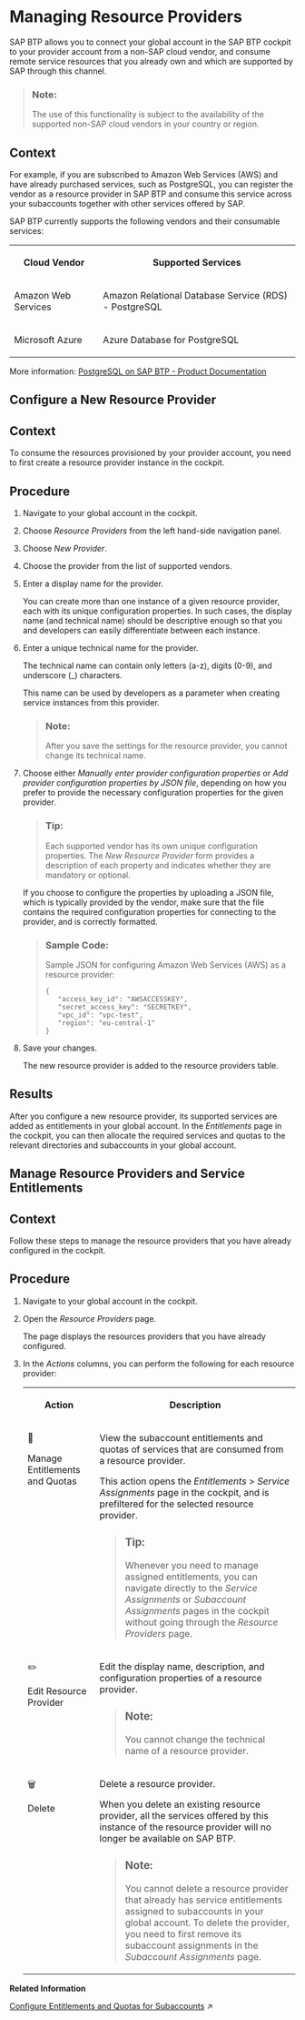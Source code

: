 <!-- loioe2c250dc5abd468a81f4f619206157a2 -->

<link rel="stylesheet" type="text/css" href="../css/sap-icons.css"/>

# Managing Resource Providers

SAP BTP allows you to connect your global account in the SAP BTP cockpit to your provider account from a non-SAP cloud vendor, and consume remote service resources that you already own and which are supported by SAP through this channel.

> ### Note:  
> The use of this functionality is subject to the availability of the supported non-SAP cloud vendors in your country or region.



## Context

For example, if you are subscribed to Amazon Web Services \(AWS\) and have already purchased services, such as PostgreSQL, you can register the vendor as a resource provider in SAP BTP and consume this service across your subaccounts together with other services offered by SAP.

SAP BTP currently supports the following vendors and their consumable services:


<table>
<tr>
<th valign="top">

Cloud Vendor

</th>
<th valign="top">

Supported Services

</th>
</tr>
<tr>
<td valign="top">

Amazon Web Services

</td>
<td valign="top">

Amazon Relational Database Service \(RDS\) - PostgreSQL

</td>
</tr>
<tr>
<td valign="top">

Microsoft Azure

</td>
<td valign="top">

Azure Database for PostgreSQL

</td>
</tr>
</table>

More information: [PostgreSQL on SAP BTP - Product Documentation](https://help.sap.com/viewer/product/PostgreSQL/Cloud/en-US) 

<a name="task_mjl_zgl_g3b"/>

<!-- task\_mjl\_zgl\_g3b -->

## Configure a New Resource Provider



<a name="task_mjl_zgl_g3b__context_njl_zgl_g3b"/>

## Context

To consume the resources provisioned by your provider account, you need to first create a resource provider instance in the cockpit.



<a name="task_mjl_zgl_g3b__steps_ojl_zgl_g3b"/>

## Procedure

1.  Navigate to your global account in the cockpit.

2.  Choose *Resource Providers* from the left hand-side navigation panel.

3.  Choose *New Provider*.

4.  Choose the provider from the list of supported vendors.

5.  Enter a display name for the provider.

    You can create more than one instance of a given resource provider, each with its unique configuration properties. In such cases, the display name \(and technical name\) should be descriptive enough so that you and developers can easily differentiate between each instance.

6.  Enter a unique technical name for the provider.

    The technical name can contain only letters \(a-z\), digits \(0-9\), and underscore \(\_\) characters.

    This name can be used by developers as a parameter when creating service instances from this provider.

    > ### Note:  
    > After you save the settings for the resource provider, you cannot change its technical name.

7.  Choose either *Manually enter provider configuration properties* or *Add provider configuration properties by JSON file*, depending on how you prefer to provide the necessary configuration properties for the given provider.

    > ### Tip:  
    > Each supported vendor has its own unique configuration properties. The *New Resource Provider* form provides a description of each property and indicates whether they are mandatory or optional.

    If you choose to configure the properties by uploading a JSON file, which is typically provided by the vendor, make sure that the file contains the required configuration properties for connecting to the provider, and is correctly formatted.

    > ### Sample Code:  
    > Sample JSON for configuring Amazon Web Services \(AWS\) as a resource provider:
    > 
    > ```
    > {
    >    "access_key_id": "AWSACCESSKEY",
    >    "secret_access_key": "SECRETKEY",
    >    "vpc_id": "vpc-test",
    >    "region": "eu-central-1"
    > }
    > 
    > ```

8.  Save your changes.

    The new resource provider is added to the resource providers table.




<a name="task_mjl_zgl_g3b__result_rtf_cys_g3b"/>

## Results

After you configure a new resource provider, its supported services are added as entitlements in your global account. In the *Entitlements* page in the cockpit, you can then allocate the required services and quotas to the relevant directories and subaccounts in your global account.

<a name="task_vvv_12l_3cb"/>

<!-- task\_vvv\_12l\_3cb -->

## Manage Resource Providers and Service Entitlements



<a name="task_vvv_12l_3cb__context_szl_vgl_g3b"/>

## Context

Follow these steps to manage the resource providers that you have already configured in the cockpit.



<a name="task_vvv_12l_3cb__steps_oyn_c2l_3cb"/>

## Procedure

1.  Navigate to your global account in the cockpit.

2.  Open the *Resource Providers* page.

    The page displays the resources providers that you have already configured.

3.  In the *Actions* columns, you can perform the following for each resource provider:


    <table>
    <tr>
    <th valign="top">

    Action
    
    </th>
    <th valign="top">

    Description
    
    </th>
    </tr>
    <tr>
    <td valign="top">
    
    <span class="SAP-icons-V5"></span>

    Manage Entitlements and Quotas
    
    </td>
    <td valign="top">
    
    View the subaccount entitlements and quotas of services that are consumed from a resource provider.

    This action opens the *Entitlements* \> *Service Assignments* page in the cockpit, and is prefiltered for the selected resource provider.

    > ### Tip:  
    > Whenever you need to manage assigned entitlements, you can navigate directly to the *Service Assignments* or *Subaccount Assignments* pages in the cockpit without going through the *Resource Providers* page.


    
    </td>
    </tr>
    <tr>
    <td valign="top">
    
    :pencil2:

    Edit Resource Provider
    
    </td>
    <td valign="top">
    
    Edit the display name, description, and configuration properties of a resource provider.

    > ### Note:  
    > You cannot change the technical name of a resource provider.


    
    </td>
    </tr>
    <tr>
    <td valign="top">
    
    :wastebasket:

    Delete
    
    </td>
    <td valign="top">
    
    Delete a resource provider.

    When you delete an existing resource provider, all the services offered by this instance of the resource provider will no longer be available on SAP BTP.

    > ### Note:  
    > You cannot delete a resource provider that already has service entitlements assigned to subaccounts in your global account. To delete the provider, you need to first remove its subaccount assignments in the *Subaccount Assignments* page.


    
    </td>
    </tr>
    </table>
    

**Related Information**  


[Configure Entitlements and Quotas for Subaccounts](https://help.sap.com/viewer/65de2977205c403bbc107264b8eccf4b/Cloud/en-US/5ba357b4fa1e4de4b9fcc4ae771609da.html "Distribute the entitlements that are available in your global account by adding service plans and their allowed quotas to your subaccounts using SAP BTP cockpit.") :arrow_upper_right:

